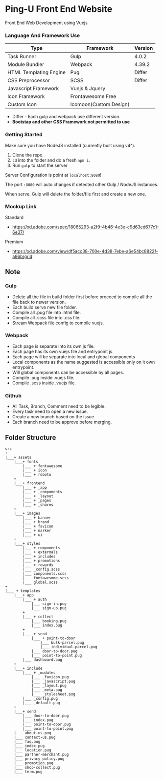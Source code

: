 # Ping-U Front End Website

Front End Web Development using Vuejs

### Language And Framework Use

| Type          | Framework     | Version       |
| ------------- | ------------- | ------------- |
| Task Runner   | Gulp          | 4.0.2
| Module Bundler| Webpack       | 4.39.2
| HTML Templating Engine | Pug      | Differ
| CSS Preprocessor | SCSS | Differ
| Javascript Framework | Vuejs & Jquery |
| Icon Framework | Frontawesome Free |
| Custom Icon | Icomoon(Custom Design) |

* Differ - Each gulp and webpack use different version
* **Bootstap and other CSS Framework not permitted to use**

### Getting Started

Make sure you have NodeJS installed (currently built using v4^).

1. Clone the repo.
2. `cd` into the folder and do a fresh `npm i`.
3. Run `gulp` to start the server

Server Configuration is point at `localhost:8080`!

The port `:8080` will auto changes if detected other Gulp / NodeJS instances.

When serve. Gulp will delete the folder/file first and create a new one.

### Mockup Link
Standard
- https://xd.adobe.com/spec/18065293-a2f9-4b46-4e3e-c9d63ed677c1-6e37/

Premium
- https://xd.adobe.com/view/df5acc38-700e-4d38-7ebe-a6e54bc8822f-a96b/grid

## Note

### Gulp
 - Delete all the file in build folder first before proceed to compile all the file back to newer version.
 - Each build serve new file folder.
 - Compile all .pug file into .html file.
 - Compile all .scss file into .css file.
 - Stream Webpack file config to compile vuejs.

### Webpack
 - Each page is separate into its own js file.
 - Each page has its own vuejs file and entrypoint js.
 - Each page will be separate into local and global components
 - Local components as the name suggested is accessible only on it own entrypoint.
 - Will global components can be accessible by all pages.
 - Compile .pug inside .vuejs file.
 - Compile .scss inside .vuejs file.

### Github
- All Task, Branch, Comment need to be legible.
- Every task need to open a new issue.
- Create a new branch based on the issue.
- Each branch need to be approve before merging.

## Folder Structure
```
src
+
|___+ assets
    |___+ fonts
        |___ + fontawesome
        |___ + icon
        |___ + roboto
    +
    |___+ frontend
        |___ + _app
        |___ + _components
        |___ + _layout
        |___ + _pages
        |___ + _shares
    +
    |___+ images
        |___ + banner
        |___ + brand
        |___ + favicon
        |___ + marker
        |___ + ui
    +
    |___+ styles
        |___ + components
        |___ + externals
        |___ + includes
        |___ + promotions
        |___ + rewards
        |___ _config.scss
        |___ components.scss
        |___ fontawesome.scss
        |___ global.scss
+
|___ + templates
    |___+ app
        |___ + auth
            |___ sign-in.pug
            |___ sign-up.pug
        +
        |___ + collect
            |___ booking.pug
            |___ index.pug
        +
        |___ + send
            |___ + point-to-door
                |___ bulk-parcel.pug
                |___ individual-parcel.pug
            |___ door-to-door.pug
            |___ point-to-point.pug
        |___ dashboard.pug
    +
    |___+ include
        |___ + _modules
            |___ _favicon.pug
            |___ _javascript.pug
            |___ _layout.pug
            |___ _meta.pug
            |___ _stylesheet.pug
        |___ _config.pug
        |___ _default.pug
    +
    |___+ send
        |___ door-to-door.pug
        |___ index.pug
        |___ point-to-door.pug
        |___ point-to-point.pug
    |___ about-us.pug
    |___ contact-us.pug
    |___ faq.pug
    |___ index.pug
    |___ location.pug
    |___ partner-merchant.pug
    |___ privacy-policy.pug
    |___ promotion.pug
    |___ shop-collect.pug
    |___ term.pug

```
